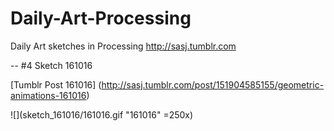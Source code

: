 # Daily-Art-Processing
Daily Art sketches in Processing
http://sasj.tumblr.com

--
#4 Sketch 161016

[Tumblr Post 161016] (http://sasj.tumblr.com/post/151904585155/geometric-animations-161016)

![](sketch_161016/161016.gif "161016" =250x)
